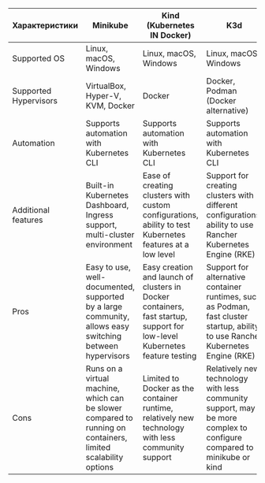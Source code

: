 | Характеристики            | Minikube                                               | Kind (Kubernetes IN Docker)                          | K3d                                                   |
|---------------------------|--------------------------------------------------------|------------------------------------------------------|-------------------------------------------------------|
| Supported OS           | Linux, macOS, Windows                                  | Linux, macOS, Windows                                | Linux, macOS, Windows                                |
| Supported Hypervisors  | VirtualBox, Hyper-V, KVM, Docker                       | Docker                                               | Docker, Podman (Docker alternative)                 |
| Automation            | Supports automation with Kubernetes CLI   | Supports automation with Kubernetes CLI | Supports automation with Kubernetes CLI |
| Additional features         | Built-in Kubernetes Dashboard, Ingress support, multi-cluster environment | Ease of creating clusters with custom configurations, ability to test Kubernetes features at a low level | Support for creating clusters with different configurations, ability to use Rancher Kubernetes Engine (RKE) |
| Pros                 | Easy to use, well-documented, supported by a large community, allows easy switching between hypervisors | Easy creation and launch of clusters in Docker containers, fast startup, support for low-level Kubernetes feature testing | Support for alternative container runtimes, such as Podman, fast cluster startup, ability to use Rancher Kubernetes Engine (RKE) |
| Cons                  | Runs on a virtual machine, which can be slower compared to running on containers, limited scalability options | Limited to Docker as the container runtime, relatively new technology with less community support | Relatively new technology with less community support, may be more complex to configure compared to minikube or kind |

